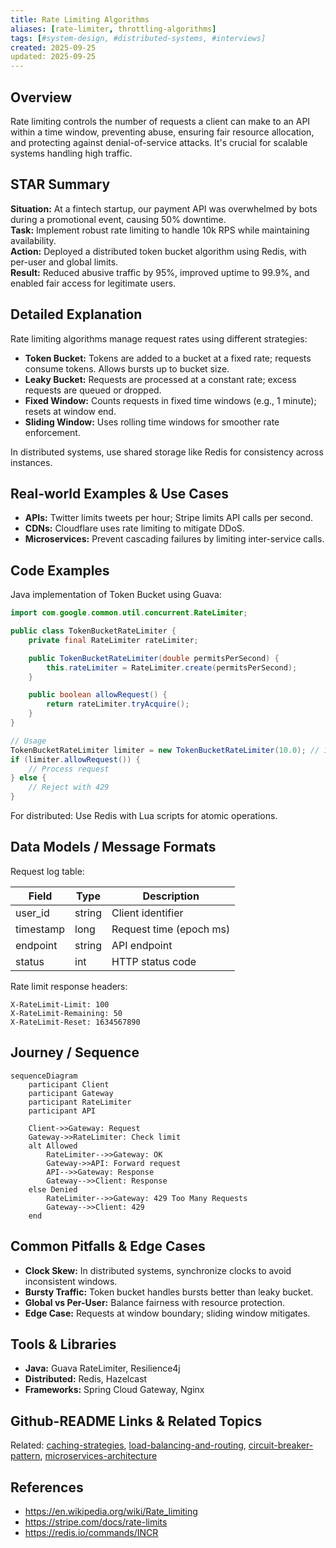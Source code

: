 ```yaml
---
title: Rate Limiting Algorithms
aliases: [rate-limiter, throttling-algorithms]
tags: [#system-design, #distributed-systems, #interviews]
created: 2025-09-25
updated: 2025-09-25
---
```


## Overview
Rate limiting controls the number of requests a client can make to an API within a time window, preventing abuse, ensuring fair resource allocation, and protecting against denial-of-service attacks. It's crucial for scalable systems handling high traffic.

## STAR Summary
**Situation:** At a fintech startup, our payment API was overwhelmed by bots during a promotional event, causing 50% downtime.  
**Task:** Implement robust rate limiting to handle 10k RPS while maintaining availability.  
**Action:** Deployed a distributed token bucket algorithm using Redis, with per-user and global limits.  
**Result:** Reduced abusive traffic by 95%, improved uptime to 99.9%, and enabled fair access for legitimate users.

## Detailed Explanation
Rate limiting algorithms manage request rates using different strategies:

- **Token Bucket:** Tokens are added to a bucket at a fixed rate; requests consume tokens. Allows bursts up to bucket size.
- **Leaky Bucket:** Requests are processed at a constant rate; excess requests are queued or dropped.
- **Fixed Window:** Counts requests in fixed time windows (e.g., 1 minute); resets at window end.
- **Sliding Window:** Uses rolling time windows for smoother rate enforcement.

In distributed systems, use shared storage like Redis for consistency across instances.

## Real-world Examples & Use Cases
- **APIs:** Twitter limits tweets per hour; Stripe limits API calls per second.
- **CDNs:** Cloudflare uses rate limiting to mitigate DDoS.
- **Microservices:** Prevent cascading failures by limiting inter-service calls.

## Code Examples
Java implementation of Token Bucket using Guava:

```java
import com.google.common.util.concurrent.RateLimiter;

public class TokenBucketRateLimiter {
    private final RateLimiter rateLimiter;

    public TokenBucketRateLimiter(double permitsPerSecond) {
        this.rateLimiter = RateLimiter.create(permitsPerSecond);
    }

    public boolean allowRequest() {
        return rateLimiter.tryAcquire();
    }
}

// Usage
TokenBucketRateLimiter limiter = new TokenBucketRateLimiter(10.0); // 10 req/sec
if (limiter.allowRequest()) {
    // Process request
} else {
    // Reject with 429
}
```

For distributed: Use Redis with Lua scripts for atomic operations.

## Data Models / Message Formats
Request log table:

| Field       | Type     | Description                  |
|-------------|----------|------------------------------|
| user_id     | string   | Client identifier            |
| timestamp   | long     | Request time (epoch ms)      |
| endpoint    | string   | API endpoint                 |
| status      | int      | HTTP status code             |

Rate limit response headers:
```
X-RateLimit-Limit: 100
X-RateLimit-Remaining: 50
X-RateLimit-Reset: 1634567890
```

## Journey / Sequence
```mermaid
sequenceDiagram
    participant Client
    participant Gateway
    participant RateLimiter
    participant API

    Client->>Gateway: Request
    Gateway->>RateLimiter: Check limit
    alt Allowed
        RateLimiter-->>Gateway: OK
        Gateway->>API: Forward request
        API-->>Gateway: Response
        Gateway-->>Client: Response
    else Denied
        RateLimiter-->>Gateway: 429 Too Many Requests
        Gateway-->>Client: 429
    end
```

## Common Pitfalls & Edge Cases
- **Clock Skew:** In distributed systems, synchronize clocks to avoid inconsistent windows.
- **Bursty Traffic:** Token bucket handles bursts better than leaky bucket.
- **Global vs Per-User:** Balance fairness with resource protection.
- **Edge Case:** Requests at window boundary; sliding window mitigates.

## Tools & Libraries
- **Java:** Guava RateLimiter, Resilience4j
- **Distributed:** Redis, Hazelcast
- **Frameworks:** Spring Cloud Gateway, Nginx

## Github-README Links & Related Topics
Related: [caching-strategies](../caching-strategies/), [load-balancing-and-routing](../load-balancing-and-routing/), [circuit-breaker-pattern](../circuit-breaker-pattern/), [microservices-architecture](../microservices-architecture/)

## References
- https://en.wikipedia.org/wiki/Rate_limiting
- https://stripe.com/docs/rate-limits
- https://redis.io/commands/INCR